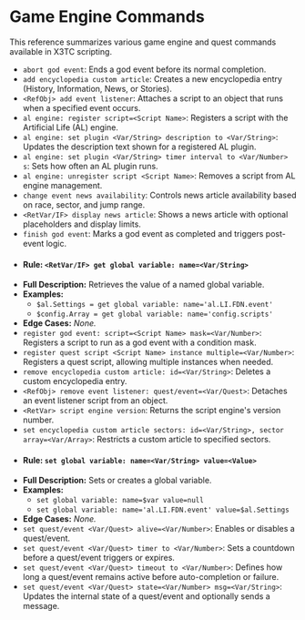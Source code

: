 # Game Engine Commands

This reference summarizes various game engine and quest commands available in X3TC scripting.

- `abort god event`: Ends a god event before its normal completion.
- `add encyclopedia custom article`: Creates a new encyclopedia entry (History, Information, News, or Stories).
- `<RefObj> add event listener`: Attaches a script to an object that runs when a specified event occurs.
- `al engine: register script=<Script Name>`: Registers a script with the Artificial Life (AL) engine.
- `al engine: set plugin <Var/String> description to <Var/String>`: Updates the description text shown for a registered AL plugin.
- `al engine: set plugin <Var/String> timer interval to <Var/Number> s`: Sets how often an AL plugin runs.
- `al engine: unregister script <Script Name>`: Removes a script from AL engine management.
- `change event news availability`: Controls news article availability based on race, sector, and jump range.
- `<RetVar/IF> display news article`: Shows a news article with optional placeholders and display limits.
- `finish god event`: Marks a god event as completed and triggers post-event logic.
- #### Rule: `<RetVar/IF> get global variable: name=<Var/String>`
- **Full Description:** Retrieves the value of a named global variable.
- **Examples:**
  - `$al.Settings = get global variable: name='al.LI.FDN.event'`
  - `$config.Array = get global variable: name='config.scripts'`
- **Edge Cases:** _None._
- `register god event: script=<Script Name> mask=<Var/Number>`: Registers a script to run as a god event with a condition mask.
- `register quest script <Script Name> instance multiple=<Var/Number>`: Registers a quest script, allowing multiple instances when needed.
- `remove encyclopedia custom article: id=<Var/String>`: Deletes a custom encyclopedia entry.
- `<RefObj> remove event listener: quest/event=<Var/Quest>`: Detaches an event listener script from an object.
- `<RetVar> script engine version`: Returns the script engine's version number.
- `set encyclopedia custom article sectors: id=<Var/String>, sector array=<Var/Array>`: Restricts a custom article to specified sectors.
- #### Rule: `set global variable: name=<Var/String> value=<Value>`
- **Full Description:** Sets or creates a global variable.
- **Examples:**
  - `set global variable: name=$var value=null`
  - `set global variable: name='al.LI.FDN.event' value=$al.Settings`
- **Edge Cases:** _None._
- `set quest/event <Var/Quest> alive=<Var/Number>`: Enables or disables a quest/event.
- `set quest/event <Var/Quest> timer to <Var/Number>`: Sets a countdown before a quest/event triggers or expires.
- `set quest/event <Var/Quest> timeout to <Var/Number>`: Defines how long a quest/event remains active before auto-completion or failure.
- `set quest/event <Var/Quest> state=<Var/Number> msg=<Var/String>`: Updates the internal state of a quest/event and optionally sends a message.
